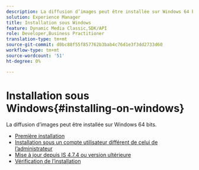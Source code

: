 ```yaml
---
description: La diffusion d’images peut être installée sur Windows 64 bits.
solution: Experience Manager
title: Installation sous Windows
feature: Dynamic Media Classic,SDK/API
role: Developer,Business Practitioner
translation-type: tm+mt
source-git-commit: d0bc88f55f857762b3bab4c76d1e3f3dd2733d60
workflow-type: tm+mt
source-wordcount: '51'
ht-degree: 0%

---
```



# Installation sous Windows{#installing-on-windows}

La diffusion d’images peut être installée sur Windows 64 bits.

* [Première installation](t-first-time-installation-win.md)
* [Installation sous un compte utilisateur différent de celui de l’administrateur](t-diff-account-win.md)
* [Mise à jour depuis IS 4.7.4 ou version ultérieure](t-update-win.md)
* [Vérification de l’installation](t-verify-win.md)

